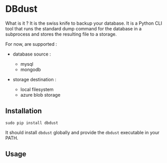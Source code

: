 # DBdust

What is it ? It is the swiss knife to backup your database. It is a Python CLI tool that runs the standard dump command for the database in a subprocess and stores the resulting file to a storage.

For now, are supported :

* database source :
  * mysql
  * mongodb

* storage destination :
  * local filesystem
  * azure blob storage
  
## Installation

```
sudo pip install dbdust
```

It should install `dbdust` globally and provide the `dbdust` executable in your PATH.

## Usage
